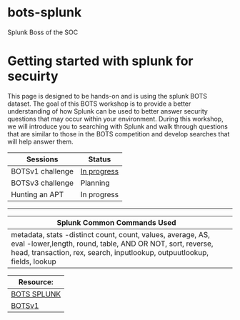 # bots-splunk
Splunk Boss of the SOC

<h1> Getting started with splunk for secuirty</h1>



This page is designed to be hands-on and is using the splunk BOTS dataset. The goal of this BOTS workshop is to provide a better understanding of how Splunk can be used to better answer security questions that may occur within your environment. During this workshop, we will introduce you to searching with Splunk and walk through questions that are similar to those in the BOTS competition and develop searches that will help answer them.


| Sessions                                   | Status      |
|-----------------------------------------------|----------------------------|
| BOTSv1 challenge|<a href="https://github.com/inspiretravel/bots-splunk/tree/main/BOTSv1">In progress</a>|
| BOTSv3 challenge|Planning|
| Hunting an APT|In progress|  


----------------------------------------------

|Splunk Common Commands Used|| 
|-----------------------------------------------|----------------------------|
|metadata, stats -distinct count, count, values, average, AS, eval -lower,length, round, table, AND OR NOT, sort, reverse, head, transaction, rex, search, inputlookup, outpuutlookup, fields, lookup|



|Resource:|
|-----------------------------------------------|
|<a href="https://bots.splunk.com/"> BOTS SPLUNK </a>||
|<a href="https://github.com/splunk/botsv1">BOTSv1</a>||



